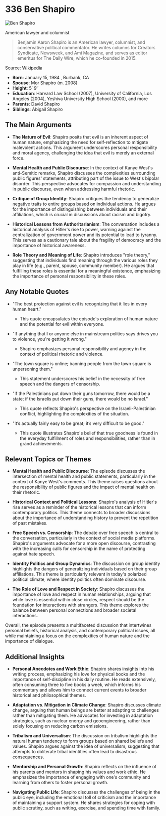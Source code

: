 # 336 Ben Shapiro


![Ben Shapiro](https://encrypted-tbn0.gstatic.com/images?q=tbn:ANd9GcRV24zyP8VwqxFj7oA-O0aRSedY6mouOWM__oRF6OU6Wht8H2BGdF2htQ&s=0)

American lawyer and columnist

> Benjamin Aaron Shapiro is an American lawyer, columnist, and conservative political commentator. He writes columns for Creators Syndicate, Newsweek, and Ami Magazine, and serves as editor emeritus for The Daily Wire, which he co-founded in 2015.

Source: [Wikipedia](https://en.wikipedia.org/wiki/Ben_Shapiro)

- **Born**: January 15, 1984 , Burbank, CA
- **Spouse**: Mor Shapiro (m. 2008)
- **Height**: 5′ 9″
- **Education**: Harvard Law School (2007), University of California, Los Angeles (2004), Yeshiva University High School (2000), and more
- **Parents**: David Shapiro
- **Siblings**: Abigail Shapiro


## The Main Arguments

- **The Nature of Evil**: Shapiro posits that evil is an inherent aspect of human nature, emphasizing the need for self-reflection to mitigate malevolent actions. This argument underscores personal responsibility and moral agency, challenging the idea that evil is merely an external force.

- **Mental Health and Public Discourse**: In the context of Kanye West's anti-Semitic remarks, Shapiro discusses the complexities surrounding public figures' statements, attributing part of the issue to West's bipolar disorder. This perspective advocates for compassion and understanding in public discourse, even when addressing harmful rhetoric.

- **Critique of Group Identity**: Shapiro critiques the tendency to generalize negative traits to entire groups based on individual actions. He argues for the importance of distinguishing between individuals and their affiliations, which is crucial in discussions about racism and bigotry.

- **Historical Lessons from Authoritarianism**: The conversation includes a historical analysis of Hitler's rise to power, warning against the centralization of government power and its potential to lead to tyranny. This serves as a cautionary tale about the fragility of democracy and the importance of historical awareness.

- **Role Theory and Meaning of Life**: Shapiro introduces "role theory," suggesting that individuals find meaning through the various roles they play in life (e.g., parent, spouse, community member). He argues that fulfilling these roles is essential for a meaningful existence, emphasizing the importance of personal responsibility in these roles.

## Any Notable Quotes

- "The best protection against evil is recognizing that it lies in every human heart."
  - This quote encapsulates the episode's exploration of human nature and the potential for evil within everyone.

- "If anything that I or anyone else in mainstream politics says drives you to violence, you're getting it wrong."
  - Shapiro emphasizes personal responsibility and agency in the context of political rhetoric and violence.

- "The town square is online; banning people from the town square is unpersoning them."
  - This statement underscores his belief in the necessity of free speech and the dangers of censorship.

- "If the Palestinians put down their guns tomorrow, there would be a state; if the Israelis put down their guns, there would be no Israel."
  - This quote reflects Shapiro's perspective on the Israeli-Palestinian conflict, highlighting the complexities of the situation.

- "It’s actually fairly easy to be great; it’s very difficult to be good."
  - This quote illustrates Shapiro's belief that true goodness is found in the everyday fulfillment of roles and responsibilities, rather than in grand achievements.

## Relevant Topics or Themes

- **Mental Health and Public Discourse**: The episode discusses the intersection of mental health and public statements, particularly in the context of Kanye West's comments. This theme raises questions about the responsibility of public figures and the impact of mental health on their rhetoric.

- **Historical Context and Political Lessons**: Shapiro's analysis of Hitler's rise serves as a reminder of the historical lessons that can inform contemporary politics. This theme connects to broader discussions about the importance of understanding history to prevent the repetition of past mistakes.

- **Free Speech vs. Censorship**: The debate over free speech is central to the conversation, particularly in the context of social media platforms. Shapiro's arguments advocate for a more open discourse, contrasting with the increasing calls for censorship in the name of protecting against hate speech.

- **Identity Politics and Group Dynamics**: The discussion on group identity highlights the dangers of generalizing individuals based on their group affiliations. This theme is particularly relevant in today's polarized political climate, where identity politics often dominate discourse.

- **The Role of Love and Respect in Society**: Shapiro discusses the importance of love and respect in human relationships, arguing that while love is essential within close circles, respect should be the foundation for interactions with strangers. This theme explores the balance between personal connections and broader societal interactions.

Overall, the episode presents a multifaceted discussion that intertwines personal beliefs, historical analysis, and contemporary political issues, all while maintaining a focus on the complexities of human nature and the importance of dialogue.

## Additional Insights

- **Personal Anecdotes and Work Ethic**: Shapiro shares insights into his writing process, emphasizing his love for physical books and the importance of self-discipline in his daily routine. He reads extensively, often consuming three to five books a week, which informs his commentary and allows him to connect current events to broader historical and philosophical themes.

- **Adaptation vs. Mitigation in Climate Change**: Shapiro discusses climate change, arguing that human beings are better at adapting to challenges rather than mitigating them. He advocates for investing in adaptation strategies, such as nuclear energy and geoengineering, rather than solely focusing on reducing carbon emissions.

- **Tribalism and Universalism**: The discussion on tribalism highlights the natural human tendency to form groups based on shared beliefs and values. Shapiro argues against the idea of universalism, suggesting that attempts to obliterate tribal identities often lead to disastrous consequences.

- **Mentorship and Personal Growth**: Shapiro reflects on the influence of his parents and mentors in shaping his values and work ethic. He emphasizes the importance of engaging with one's community and learning from others to foster personal growth.

- **Navigating Public Life**: Shapiro discusses the challenges of being in the public eye, including the emotional toll of criticism and the importance of maintaining a support system. He shares strategies for coping with public scrutiny, such as writing, exercise, and spending time with family.
